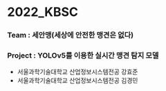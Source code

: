 # 2022_KBSC

### Team : 세안맹(세상에 안전한 맹견은 없다)
### Project : YOLOv5를 이용한 실시간 맹견 탐지 모델

* 서울과학기술대학교 산업정보시스템전공 강효준
* 서울과학기술대학교 산업정보시스템전공 김경민
